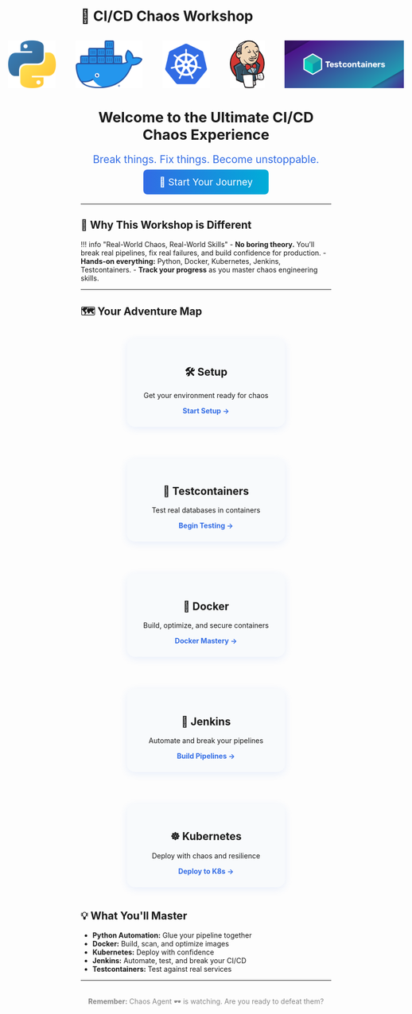 # 🐙 CI/CD Chaos Workshop

<div style="display: flex; justify-content: center; align-items: center; gap: 40px; margin: 32px 0;">
  <img src="assets/python-logo.svg" alt="Python" style="height:96px;">
  <img src="assets/docker-logo.png" alt="Docker" style="height:96px;">
  <img src="assets/kubernetes-logo.png" alt="Kubernetes" style="height:96px;">
  <img src="assets/jenkins-logo.svg" alt="Jenkins" style="height:96px;">
  <img src="assets/testcontainers-logo.png" alt="Testcontainers" style="height:96px;">
</div>

<div id="workshop-welcome-section" align="center" style="margin-bottom: 2rem;">
  <h1 style="font-size:1.8rem; font-weight:bold; margin-bottom:0.5rem;">Welcome to the Ultimate CI/CD Chaos Experience</h1>
  <p style="font-size:1.3rem; color:#326CE5;">Break things. Fix things. Become unstoppable.</p>
  <a href="#start-here" class="workshop-button" style="font-size:1.2rem; padding:0.8rem 2rem; margin:1rem 0; background:linear-gradient(90deg,#326CE5,#00ADD8); color:white; border-radius:8px; text-decoration:none;">🚀 Start Your Journey</a>
</div>

---

## 🌟 Why This Workshop is Different

!!! info "Real-World Chaos, Real-World Skills"
    - **No boring theory.** You’ll break real pipelines, fix real failures, and build confidence for production.
    - **Hands-on everything:** Python, Docker, Kubernetes, Jenkins, Testcontainers.
    - **Track your progress** as you master chaos engineering skills.

---

## 🗺️ Your Adventure Map

<div align="center" style="display:flex; flex-wrap:wrap; gap:2rem; justify-content:center;">
  <a href="phases/setup" style="text-decoration:none; color:inherit;">
    <div style="min-width:270px; max-width:270px; background:#f8fafc; border-radius:16px; box-shadow:0 4px 16px #326ce51a; padding:1.5rem; margin:1rem; cursor:pointer; transition:box-shadow 0.2s;">
      <h2>🛠️ Setup</h2>
      <p>Get your environment ready for chaos</p>
      <div style="color:#326CE5; font-weight:bold;">Start Setup →</div>
    </div>
  </a>
  <a href="phases/testcontainers" style="text-decoration:none; color:inherit;">
    <div style="min-width:270px; max-width:270px; background:#f8fafc; border-radius:16px; box-shadow:0 4px 16px #326ce51a; padding:1.5rem; margin:1rem; cursor:pointer; transition:box-shadow 0.2s;">
      <h2 style="white-space:nowrap;">🧪 Testcontainers</h2>
      <p>Test real databases in containers</p>
      <div style="color:#326CE5; font-weight:bold;">Begin Testing →</div>
    </div>
  </a>
  <a href="phases/docker" style="text-decoration:none; color:inherit;">
    <div style="min-width:270px; max-width:270px; background:#f8fafc; border-radius:16px; box-shadow:0 4px 16px #326ce51a; padding:1.5rem; margin:1rem; cursor:pointer; transition:box-shadow 0.2s;">
      <h2>🐳 Docker</h2>
      <p>Build, optimize, and secure containers</p>
      <div style="color:#326CE5; font-weight:bold;">Docker Mastery →</div>
    </div>
  </a>
  <a href="phases/jenkins" style="text-decoration:none; color:inherit;">
    <div style="min-width:270px; max-width:270px; background:#f8fafc; border-radius:16px; box-shadow:0 4px 16px #326ce51a; padding:1.5rem; margin:1rem; cursor:pointer; transition:box-shadow 0.2s;">
      <h2>🤖 Jenkins</h2>
      <p>Automate and break your pipelines</p>
      <div style="color:#326CE5; font-weight:bold;">Build Pipelines →</div>
    </div>
  </a>
  <a href="phases/k8s" style="text-decoration:none; color:inherit;">
    <div style="min-width:270px; max-width:270px; background:#f8fafc; border-radius:16px; box-shadow:0 4px 16px #326ce51a; padding:1.5rem; margin:1rem; cursor:pointer; transition:box-shadow 0.2s;">
      <h2>☸️ Kubernetes</h2>
      <p>Deploy with chaos and resilience</p>
      <div style="color:#326CE5; font-weight:bold;">Deploy to K8s →</div>
    </div>
  </a>
</div>


## 💡 What You'll Master

- **Python Automation:** Glue your pipeline together
- **Docker:** Build, scan, and optimize images
- **Kubernetes:** Deploy with confidence
- **Jenkins:** Automate, test, and break your CI/CD
- **Testcontainers:** Test against real services

---

<div align="center" style="margin-top:2rem; color:#888;">
  <strong>Remember:</strong> Chaos Agent 🕶️ is watching. Are you ready to defeat them?
</div>
